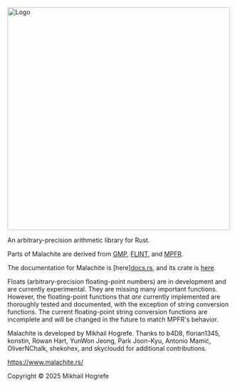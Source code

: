 <img width="500" src="docs/assets/logo-and-name.svg" alt="Logo">

An arbitrary-precision arithmetic library for Rust.

Parts of Malachite are derived from [GMP](https://gmplib.org/),
[FLINT](https://www.flintlib.org/), and [MPFR](https://www.mpfr.org/).

The documentation for Malachite is [here][docs.rs](https://docs.rs/malachite/latest/malachite/), and its crate is [here](https://crates.io/crates/malachite).

Floats (arbitrary-precision floating-point numbers) are in development and are currently
experimental. They are missing many important functions. However, the floating-point functions that *are* currently implemented are thoroughly tested and documented, with the exception of string conversion
functions. The current floating-point string conversion functions are incomplete and will be changed in the future to match MPFR's behavior.

Malachite is developed by Mikhail Hogrefe. Thanks to b4D8, florian1345, konstin, Rowan Hart, YunWon Jeong, Park Joon-Kyu, Antonio Mamić, OliverNChalk, shekohex, and skycloudd for additional contributions.

<https://www.malachite.rs/>

Copyright © 2025 Mikhail Hogrefe
